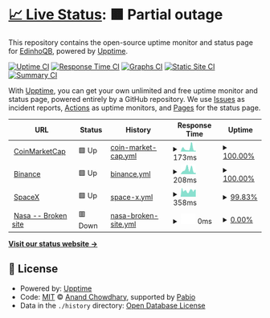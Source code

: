 # [📈 Live Status](https://demo.upptime.js.org): <!--live status--> **🟧 Partial outage**

This repository contains the open-source uptime monitor and status page for [EdinhoQB](https://demo.upptime.js.org), powered by [Upptime](https://github.com/upptime/upptime).

[![Uptime CI](https://github.com/EdisonBenavides/Taller2GHA/workflows/Uptime%20CI/badge.svg)](https://github.com/EdisonBenavides/Taller2GHA/actions?query=workflow%3A%22Uptime+CI%22)
[![Response Time CI](https://github.com/EdisonBenavides/Taller2GHA/workflows/Response%20Time%20CI/badge.svg)](https://github.com/EdisonBenavides/Taller2GHA/actions?query=workflow%3A%22Response+Time+CI%22)
[![Graphs CI](https://github.com/EdisonBenavides/Taller2GHA/workflows/Graphs%20CI/badge.svg)](https://github.com/EdisonBenavides/Taller2GHA/actions?query=workflow%3A%22Graphs+CI%22)
[![Static Site CI](https://github.com/EdisonBenavides/Taller2GHA/workflows/Static%20Site%20CI/badge.svg)](https://github.com/EdisonBenavides/Taller2GHA/actions?query=workflow%3A%22Static+Site+CI%22)
[![Summary CI](https://github.com/EdisonBenavides/Taller2GHA/workflows/Summary%20CI/badge.svg)](https://github.com/EdisonBenavides/Taller2GHA/actions?query=workflow%3A%22Summary+CI%22)

With [Upptime](https://upptime.js.org), you can get your own unlimited and free uptime monitor and status page, powered entirely by a GitHub repository. We use [Issues](https://github.com/EdisonBenavides/Taller2GHA/issues) as incident reports, [Actions](https://github.com/EdisonBenavides/Taller2GHA/actions) as uptime monitors, and [Pages](https://demo.upptime.js.org) for the status page.

<!--start: status pages-->
<!-- This summary is generated by Upptime (https://github.com/upptime/upptime) -->
<!-- Do not edit this manually, your changes will be overwritten -->
<!-- prettier-ignore -->
| URL | Status | History | Response Time | Uptime |
| --- | ------ | ------- | ------------- | ------ |
| <img alt="" src="https://icons.duckduckgo.com/ip3/coinmarketcap.com.ico" height="13"> [CoinMarketCap](https://coinmarketcap.com/es/) | 🟩 Up | [coin-market-cap.yml](https://github.com/EdisonBenavides/Taller2GHA/commits/HEAD/history/coin-market-cap.yml) | <details><summary><img alt="Response time graph" src="./graphs/coin-market-cap/response-time-week.png" height="20"> 173ms</summary><br><a href="https://demo.upptime.js.org/history/coin-market-cap"><img alt="Response time 173" src="https://img.shields.io/endpoint?url=https%3A%2F%2Fraw.githubusercontent.com%2FEdisonBenavides%2FTaller2GHA%2FHEAD%2Fapi%2Fcoin-market-cap%2Fresponse-time.json"></a><br><a href="https://demo.upptime.js.org/history/coin-market-cap"><img alt="24-hour response time 49" src="https://img.shields.io/endpoint?url=https%3A%2F%2Fraw.githubusercontent.com%2FEdisonBenavides%2FTaller2GHA%2FHEAD%2Fapi%2Fcoin-market-cap%2Fresponse-time-day.json"></a><br><a href="https://demo.upptime.js.org/history/coin-market-cap"><img alt="7-day response time 173" src="https://img.shields.io/endpoint?url=https%3A%2F%2Fraw.githubusercontent.com%2FEdisonBenavides%2FTaller2GHA%2FHEAD%2Fapi%2Fcoin-market-cap%2Fresponse-time-week.json"></a><br><a href="https://demo.upptime.js.org/history/coin-market-cap"><img alt="30-day response time 173" src="https://img.shields.io/endpoint?url=https%3A%2F%2Fraw.githubusercontent.com%2FEdisonBenavides%2FTaller2GHA%2FHEAD%2Fapi%2Fcoin-market-cap%2Fresponse-time-month.json"></a><br><a href="https://demo.upptime.js.org/history/coin-market-cap"><img alt="1-year response time 173" src="https://img.shields.io/endpoint?url=https%3A%2F%2Fraw.githubusercontent.com%2FEdisonBenavides%2FTaller2GHA%2FHEAD%2Fapi%2Fcoin-market-cap%2Fresponse-time-year.json"></a></details> | <details><summary><a href="https://demo.upptime.js.org/history/coin-market-cap">100.00%</a></summary><a href="https://demo.upptime.js.org/history/coin-market-cap"><img alt="All-time uptime 100.00%" src="https://img.shields.io/endpoint?url=https%3A%2F%2Fraw.githubusercontent.com%2FEdisonBenavides%2FTaller2GHA%2FHEAD%2Fapi%2Fcoin-market-cap%2Fuptime.json"></a><br><a href="https://demo.upptime.js.org/history/coin-market-cap"><img alt="24-hour uptime 100.00%" src="https://img.shields.io/endpoint?url=https%3A%2F%2Fraw.githubusercontent.com%2FEdisonBenavides%2FTaller2GHA%2FHEAD%2Fapi%2Fcoin-market-cap%2Fuptime-day.json"></a><br><a href="https://demo.upptime.js.org/history/coin-market-cap"><img alt="7-day uptime 100.00%" src="https://img.shields.io/endpoint?url=https%3A%2F%2Fraw.githubusercontent.com%2FEdisonBenavides%2FTaller2GHA%2FHEAD%2Fapi%2Fcoin-market-cap%2Fuptime-week.json"></a><br><a href="https://demo.upptime.js.org/history/coin-market-cap"><img alt="30-day uptime 100.00%" src="https://img.shields.io/endpoint?url=https%3A%2F%2Fraw.githubusercontent.com%2FEdisonBenavides%2FTaller2GHA%2FHEAD%2Fapi%2Fcoin-market-cap%2Fuptime-month.json"></a><br><a href="https://demo.upptime.js.org/history/coin-market-cap"><img alt="1-year uptime 100.00%" src="https://img.shields.io/endpoint?url=https%3A%2F%2Fraw.githubusercontent.com%2FEdisonBenavides%2FTaller2GHA%2FHEAD%2Fapi%2Fcoin-market-cap%2Fuptime-year.json"></a></details>
| <img alt="" src="https://icons.duckduckgo.com/ip3/www.binance.com.ico" height="13"> [Binance](https://www.binance.com/es) | 🟩 Up | [binance.yml](https://github.com/EdisonBenavides/Taller2GHA/commits/HEAD/history/binance.yml) | <details><summary><img alt="Response time graph" src="./graphs/binance/response-time-week.png" height="20"> 208ms</summary><br><a href="https://demo.upptime.js.org/history/binance"><img alt="Response time 208" src="https://img.shields.io/endpoint?url=https%3A%2F%2Fraw.githubusercontent.com%2FEdisonBenavides%2FTaller2GHA%2FHEAD%2Fapi%2Fbinance%2Fresponse-time.json"></a><br><a href="https://demo.upptime.js.org/history/binance"><img alt="24-hour response time 61" src="https://img.shields.io/endpoint?url=https%3A%2F%2Fraw.githubusercontent.com%2FEdisonBenavides%2FTaller2GHA%2FHEAD%2Fapi%2Fbinance%2Fresponse-time-day.json"></a><br><a href="https://demo.upptime.js.org/history/binance"><img alt="7-day response time 208" src="https://img.shields.io/endpoint?url=https%3A%2F%2Fraw.githubusercontent.com%2FEdisonBenavides%2FTaller2GHA%2FHEAD%2Fapi%2Fbinance%2Fresponse-time-week.json"></a><br><a href="https://demo.upptime.js.org/history/binance"><img alt="30-day response time 208" src="https://img.shields.io/endpoint?url=https%3A%2F%2Fraw.githubusercontent.com%2FEdisonBenavides%2FTaller2GHA%2FHEAD%2Fapi%2Fbinance%2Fresponse-time-month.json"></a><br><a href="https://demo.upptime.js.org/history/binance"><img alt="1-year response time 208" src="https://img.shields.io/endpoint?url=https%3A%2F%2Fraw.githubusercontent.com%2FEdisonBenavides%2FTaller2GHA%2FHEAD%2Fapi%2Fbinance%2Fresponse-time-year.json"></a></details> | <details><summary><a href="https://demo.upptime.js.org/history/binance">100.00%</a></summary><a href="https://demo.upptime.js.org/history/binance"><img alt="All-time uptime 100.00%" src="https://img.shields.io/endpoint?url=https%3A%2F%2Fraw.githubusercontent.com%2FEdisonBenavides%2FTaller2GHA%2FHEAD%2Fapi%2Fbinance%2Fuptime.json"></a><br><a href="https://demo.upptime.js.org/history/binance"><img alt="24-hour uptime 100.00%" src="https://img.shields.io/endpoint?url=https%3A%2F%2Fraw.githubusercontent.com%2FEdisonBenavides%2FTaller2GHA%2FHEAD%2Fapi%2Fbinance%2Fuptime-day.json"></a><br><a href="https://demo.upptime.js.org/history/binance"><img alt="7-day uptime 100.00%" src="https://img.shields.io/endpoint?url=https%3A%2F%2Fraw.githubusercontent.com%2FEdisonBenavides%2FTaller2GHA%2FHEAD%2Fapi%2Fbinance%2Fuptime-week.json"></a><br><a href="https://demo.upptime.js.org/history/binance"><img alt="30-day uptime 100.00%" src="https://img.shields.io/endpoint?url=https%3A%2F%2Fraw.githubusercontent.com%2FEdisonBenavides%2FTaller2GHA%2FHEAD%2Fapi%2Fbinance%2Fuptime-month.json"></a><br><a href="https://demo.upptime.js.org/history/binance"><img alt="1-year uptime 100.00%" src="https://img.shields.io/endpoint?url=https%3A%2F%2Fraw.githubusercontent.com%2FEdisonBenavides%2FTaller2GHA%2FHEAD%2Fapi%2Fbinance%2Fuptime-year.json"></a></details>
| <img alt="" src="https://icons.duckduckgo.com/ip3/www.spacex.com.ico" height="13"> [SpaceX](https://www.spacex.com/) | 🟩 Up | [space-x.yml](https://github.com/EdisonBenavides/Taller2GHA/commits/HEAD/history/space-x.yml) | <details><summary><img alt="Response time graph" src="./graphs/space-x/response-time-week.png" height="20"> 358ms</summary><br><a href="https://demo.upptime.js.org/history/space-x"><img alt="Response time 358" src="https://img.shields.io/endpoint?url=https%3A%2F%2Fraw.githubusercontent.com%2FEdisonBenavides%2FTaller2GHA%2FHEAD%2Fapi%2Fspace-x%2Fresponse-time.json"></a><br><a href="https://demo.upptime.js.org/history/space-x"><img alt="24-hour response time 418" src="https://img.shields.io/endpoint?url=https%3A%2F%2Fraw.githubusercontent.com%2FEdisonBenavides%2FTaller2GHA%2FHEAD%2Fapi%2Fspace-x%2Fresponse-time-day.json"></a><br><a href="https://demo.upptime.js.org/history/space-x"><img alt="7-day response time 358" src="https://img.shields.io/endpoint?url=https%3A%2F%2Fraw.githubusercontent.com%2FEdisonBenavides%2FTaller2GHA%2FHEAD%2Fapi%2Fspace-x%2Fresponse-time-week.json"></a><br><a href="https://demo.upptime.js.org/history/space-x"><img alt="30-day response time 358" src="https://img.shields.io/endpoint?url=https%3A%2F%2Fraw.githubusercontent.com%2FEdisonBenavides%2FTaller2GHA%2FHEAD%2Fapi%2Fspace-x%2Fresponse-time-month.json"></a><br><a href="https://demo.upptime.js.org/history/space-x"><img alt="1-year response time 358" src="https://img.shields.io/endpoint?url=https%3A%2F%2Fraw.githubusercontent.com%2FEdisonBenavides%2FTaller2GHA%2FHEAD%2Fapi%2Fspace-x%2Fresponse-time-year.json"></a></details> | <details><summary><a href="https://demo.upptime.js.org/history/space-x">99.83%</a></summary><a href="https://demo.upptime.js.org/history/space-x"><img alt="All-time uptime 99.83%" src="https://img.shields.io/endpoint?url=https%3A%2F%2Fraw.githubusercontent.com%2FEdisonBenavides%2FTaller2GHA%2FHEAD%2Fapi%2Fspace-x%2Fuptime.json"></a><br><a href="https://demo.upptime.js.org/history/space-x"><img alt="24-hour uptime 100.00%" src="https://img.shields.io/endpoint?url=https%3A%2F%2Fraw.githubusercontent.com%2FEdisonBenavides%2FTaller2GHA%2FHEAD%2Fapi%2Fspace-x%2Fuptime-day.json"></a><br><a href="https://demo.upptime.js.org/history/space-x"><img alt="7-day uptime 99.83%" src="https://img.shields.io/endpoint?url=https%3A%2F%2Fraw.githubusercontent.com%2FEdisonBenavides%2FTaller2GHA%2FHEAD%2Fapi%2Fspace-x%2Fuptime-week.json"></a><br><a href="https://demo.upptime.js.org/history/space-x"><img alt="30-day uptime 99.83%" src="https://img.shields.io/endpoint?url=https%3A%2F%2Fraw.githubusercontent.com%2FEdisonBenavides%2FTaller2GHA%2FHEAD%2Fapi%2Fspace-x%2Fuptime-month.json"></a><br><a href="https://demo.upptime.js.org/history/space-x"><img alt="1-year uptime 99.83%" src="https://img.shields.io/endpoint?url=https%3A%2F%2Fraw.githubusercontent.com%2FEdisonBenavides%2FTaller2GHA%2FHEAD%2Fapi%2Fspace-x%2Fuptime-year.json"></a></details>
| <img alt="" src="https://icons.duckduckgo.com/ip3/www.nasaec.gov.ico" height="13"> [Nasa -- Broken site](https://www.nasaec.gov/) | 🟥 Down | [nasa-broken-site.yml](https://github.com/EdisonBenavides/Taller2GHA/commits/HEAD/history/nasa-broken-site.yml) | <details><summary><img alt="Response time graph" src="./graphs/nasa-broken-site/response-time-week.png" height="20"> 0ms</summary><br><a href="https://demo.upptime.js.org/history/nasa-broken-site"><img alt="Response time 0" src="https://img.shields.io/endpoint?url=https%3A%2F%2Fraw.githubusercontent.com%2FEdisonBenavides%2FTaller2GHA%2FHEAD%2Fapi%2Fnasa-broken-site%2Fresponse-time.json"></a><br><a href="https://demo.upptime.js.org/history/nasa-broken-site"><img alt="24-hour response time 0" src="https://img.shields.io/endpoint?url=https%3A%2F%2Fraw.githubusercontent.com%2FEdisonBenavides%2FTaller2GHA%2FHEAD%2Fapi%2Fnasa-broken-site%2Fresponse-time-day.json"></a><br><a href="https://demo.upptime.js.org/history/nasa-broken-site"><img alt="7-day response time 0" src="https://img.shields.io/endpoint?url=https%3A%2F%2Fraw.githubusercontent.com%2FEdisonBenavides%2FTaller2GHA%2FHEAD%2Fapi%2Fnasa-broken-site%2Fresponse-time-week.json"></a><br><a href="https://demo.upptime.js.org/history/nasa-broken-site"><img alt="30-day response time 0" src="https://img.shields.io/endpoint?url=https%3A%2F%2Fraw.githubusercontent.com%2FEdisonBenavides%2FTaller2GHA%2FHEAD%2Fapi%2Fnasa-broken-site%2Fresponse-time-month.json"></a><br><a href="https://demo.upptime.js.org/history/nasa-broken-site"><img alt="1-year response time 0" src="https://img.shields.io/endpoint?url=https%3A%2F%2Fraw.githubusercontent.com%2FEdisonBenavides%2FTaller2GHA%2FHEAD%2Fapi%2Fnasa-broken-site%2Fresponse-time-year.json"></a></details> | <details><summary><a href="https://demo.upptime.js.org/history/nasa-broken-site">0.00%</a></summary><a href="https://demo.upptime.js.org/history/nasa-broken-site"><img alt="All-time uptime 0.00%" src="https://img.shields.io/endpoint?url=https%3A%2F%2Fraw.githubusercontent.com%2FEdisonBenavides%2FTaller2GHA%2FHEAD%2Fapi%2Fnasa-broken-site%2Fuptime.json"></a><br><a href="https://demo.upptime.js.org/history/nasa-broken-site"><img alt="24-hour uptime 0.00%" src="https://img.shields.io/endpoint?url=https%3A%2F%2Fraw.githubusercontent.com%2FEdisonBenavides%2FTaller2GHA%2FHEAD%2Fapi%2Fnasa-broken-site%2Fuptime-day.json"></a><br><a href="https://demo.upptime.js.org/history/nasa-broken-site"><img alt="7-day uptime 0.00%" src="https://img.shields.io/endpoint?url=https%3A%2F%2Fraw.githubusercontent.com%2FEdisonBenavides%2FTaller2GHA%2FHEAD%2Fapi%2Fnasa-broken-site%2Fuptime-week.json"></a><br><a href="https://demo.upptime.js.org/history/nasa-broken-site"><img alt="30-day uptime 0.00%" src="https://img.shields.io/endpoint?url=https%3A%2F%2Fraw.githubusercontent.com%2FEdisonBenavides%2FTaller2GHA%2FHEAD%2Fapi%2Fnasa-broken-site%2Fuptime-month.json"></a><br><a href="https://demo.upptime.js.org/history/nasa-broken-site"><img alt="1-year uptime 0.00%" src="https://img.shields.io/endpoint?url=https%3A%2F%2Fraw.githubusercontent.com%2FEdisonBenavides%2FTaller2GHA%2FHEAD%2Fapi%2Fnasa-broken-site%2Fuptime-year.json"></a></details>

<!--end: status pages-->

[**Visit our status website →**](https://demo.upptime.js.org)

## 📄 License

- Powered by: [Upptime](https://github.com/upptime/upptime)
- Code: [MIT](./LICENSE) © [Anand Chowdhary](https://anandchowdhary.com), supported by [Pabio](https://pabio.com)
- Data in the `./history` directory: [Open Database License](https://opendatacommons.org/licenses/odbl/1-0/)
